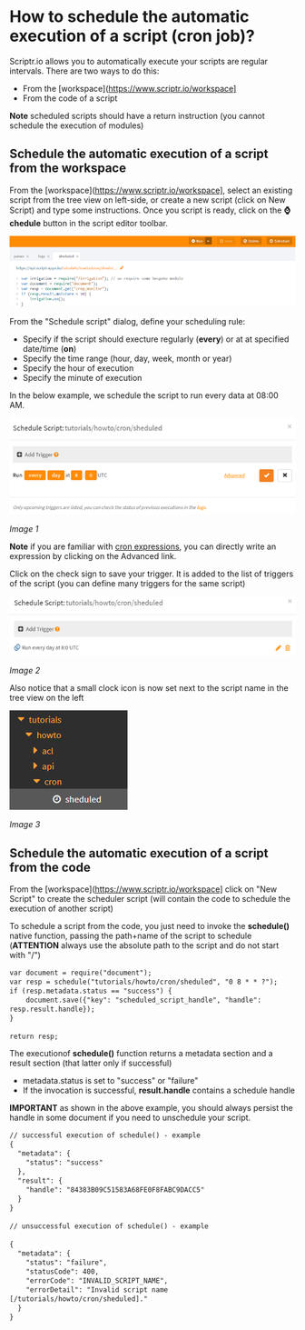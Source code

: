 # How to schedule the automatic execution of a script (cron job)?

Scriptr.io allows you to automatically execute your scripts are regular intervals. 
There are two ways to do this: 
- From the [workspace](https://www.scriptr.io/workspace]
- From the code of a script

**Note** scheduled scripts should have a return instruction (you cannot schedule the execution of modules)

## Schedule the automatic execution of a script from the workspace

From the [workspace](https://www.scriptr.io/workspace], select an existing script from the tree view on left-side, 
or create a new script (click on New Script) and type some instructions. Once you script is ready, click on the **⌚chedule** button in the script editor toolbar.

![Schedule a script](./images/schedule.png)

From the "Schedule script" dialog, define your scheduling rule:

- Specify if the script should execture regularly (**every**) or at at specified date/time (**on**)
- Specify the time range (hour, day, week, month or year)
- Specify the hour of execution
- Specify the minute of execution

In the below example, we schedule the script to run every data at 08:00 AM.

![Cron trigger](./images/create_trigger.png)

*Image 1*

**Note** if you are familiar with [cron expressions](https://www.freeformatter.com/cron-expression-generator-quartz.html), you can directly write an expression by clicking on the Advanced link.

Click on the check sign to save your trigger. It is added to the list of triggers of the script (you can define many triggers for the same script)

![Trigger set](./images/trigger_set.png)

*Image 2*

Also notice that a small clock icon is now set next to the script name in the tree view on the left

![Clock set](./images/clock.png)

*Image 3*

## Schedule the automatic execution of a script from the code

From the [workspace](https://www.scriptr.io/workspace] click on "New Script" to create the scheduler script (will contain the code to schedule the execution of another script)

To schedule a script from the code, you just need to invoke the **schedule()** native function, passing the path+name of the script to schedule (**ATTENTION** always use the absolute path to the script and do not start with "/")

```
var document = require("document");
var resp = schedule("tutorials/howto/cron/sheduled", "0 8 * * ?");
if (resp.metadata.status == "success") {
    document.save({"key": "scheduled_script_handle", "handle": resp.result.handle});
}

return resp;
```
The executionof **schedule()** function returns a metadata section and a result section (that latter only if successful)
- metadata.status is set to "success" or "failure"
- If the invocation is successful, **result.handle** contains a schedule handle

**IMPORTANT** as shown in the above example, you should always persist the handle in some document if you need to unschedule your script.

```
// successful execution of schedule() - example
{
  "metadata": {
    "status": "success"
  },
  "result": {
    "handle": "84383B09C51583A68FE0F8FABC9DACC5"
  }
}

// unsuccessful execution of schedule() - example

{
  "metadata": {
    "status": "failure",
    "statusCode": 400,
    "errorCode": "INVALID_SCRIPT_NAME",
    "errorDetail": "Invalid script name [/tutorials/howto/cron/sheduled]."
  }
}
```


